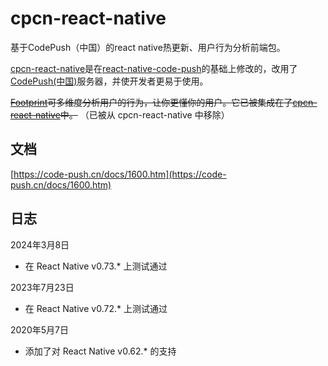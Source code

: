 # cpcn-react-native
基于CodePush（中国）的react native热更新、用户行为分析前端包。

[cpcn-react-native](https://github.com/caoyongfeng0214/cpcn-react-native)是在[react-native-code-push](https://github.com/Microsoft/react-native-code-push)的基础上修改的，改用了[CodePush(中国)](https://code-push.cn)服务器，并使开发者更易于使用。

~~[Footprint](http://code-push.cn/docs/1700.htm)可多维度分析用户的行为，让你更懂你的用户。它已被集成在了[cpcn-react-native](http://code-push.cn/docs/1100.htm)中。~~ （已被从 cpcn-react-native 中移除）

## 文档
[https://code-push.cn/docs/1600.htm](https://code-push.cn/docs/1600.htm)

## 日志
2024年3月8日
* 在 React Native v0.73.* 上测试通过

2023年7月23日
* 在 React Native v0.72.* 上测试通过

2020年5月7日
* 添加了对 React Native v0.62.* 的支持
